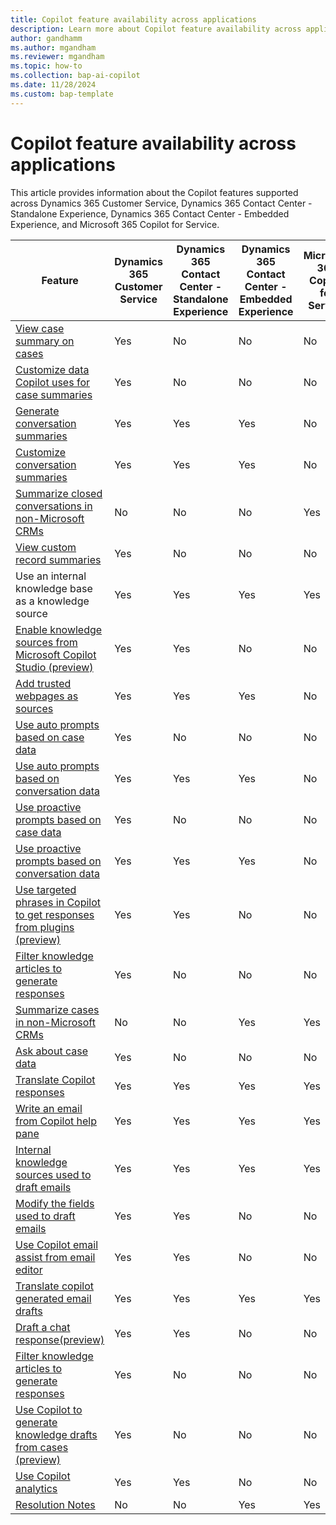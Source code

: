 ```yaml
---
title: Copilot feature availability across applications
description: Learn more about Copilot feature availability across applications.
author: gandhamm 
ms.author: mgandham 
ms.reviewer: mgandham
ms.topic: how-to 
ms.collection: bap-ai-copilot
ms.date: 11/28/2024
ms.custom: bap-template 
---
```


# Copilot feature availability across applications

This article provides information about the Copilot features supported across Dynamics 365 Customer Service, Dynamics 365 Contact Center - Standalone Experience, Dynamics 365 Contact Center - Embedded Experience, and Microsoft 365 Copilot for Service.

| Feature                   | Dynamics 365 Customer Service | Dynamics 365 Contact Center - Standalone Experience | Dynamics 365 Contact Center - Embedded Experience | Microsoft 365 Copilot for Service |
|---------------------------|-------------------------------|-----------------------------------------------------|---------------------------------------------------|-----------------------------------|
| [View case summary on cases](copilot-use-summary.md)           | Yes                           | No                                                  | No                                              | No                               |
| [Customize data Copilot uses for case summaries](../administer/copilot-map-custom-fields.md)          | Yes                           | No                                                  | No                                               | No                             |
| [Generate conversation summaries](copilot-summarize-conversations.md)   | Yes                           | Yes                                                 | Yes                                               | No                                |
| [Customize conversation summaries](../administer/customize-copilot-conv-summary.md)  | Yes                           | Yes                                                 | Yes                                               | No                                |
| [Summarize closed conversations in non-Microsoft CRMs](https://review.learn.microsoft.com/en-us/microsoft-copilot-service/copilot-ask-a-question?branch=mg-cp-features#generate-conversation-summary)  | No                          | No                                               | No                                               | Yes                             |
| [View custom record summaries](../administer/copilot-enable-custom-record-summaries.md) | Yes                          | No                                               | No                                               | No                             |
| Use an internal knowledge base as a knowledge source  | Yes                          | Yes                                               | Yes                                               | Yes                             |
| [Enable knowledge sources from Microsoft Copilot Studio (preview)](../administer/knowledge-copilot.md) | Yes                          | Yes                                               | No                                              | No                            |
| [Add trusted webpages as sources](../administer/copilot-enable-help-pane.md#enable-ask-a-question)  | Yes                          | Yes                                               | Yes                                               | No                             |
| [Use auto prompts based on case data](use-ask-a-question.md#use-auto-prompts) | Yes                          | No                                               | No                                              | No |                            
| [Use auto prompts based on conversation data](use-ask-a-question.md#use-auto-prompts) | Yes                          | Yes                                               | Yes                                              | No |  
| [Use proactive prompts based on case data](use-ask-a-question.md#use-proactive-prompts) | Yes                          | No                                               | No                                              | No |  
| [Use proactive prompts based on conversation data](use-ask-a-question.md#use-proactive-prompts) | Yes                          | Yes                                               | Yes                                              | No |  
|[Use targeted phrases in Copilot to get responses from plugins (preview)](use-ask-a-question.md#use-targeted-phrases-in-copilot-to-get-responses-from-plugins-preview)| Yes | Yes | No | No |
| [Filter knowledge articles to generate responses](use-copilot-filters.md) | Yes | No | No | No |
|[Summarize cases in non-Microsoft CRMs](https://review.learn.microsoft.com/en-us/dynamics365/contact-center/use/copilot-use-summary?branch=mg-copilot-feature)| No | No | Yes | Yes|
|[Ask about case data](use-ask-a-question.md#summarize-cases-and-ask-about-case-data)| Yes | No | No | No|
|[Translate Copilot responses](use-ask-a-question.md#translate-responses) | Yes | Yes | Yes | Yes|
| [Write an email from Copilot help pane](use-copilot-email.md) | Yes | Yes | Yes | Yes |
| [Internal knowledge sources used to draft emails](use-copilot-email.md#how-copilot-uses-knowledge-base-and-web-sources) | Yes| Yes | Yes| Yes|
| [Modify the fields used to draft emails](../administer/copilot-email-enable.md#modify-the-fields-used-to-draft-emails) | Yes | Yes | No | No|
| [Use Copilot email assist from email editor](use-copilot-email.md) | Yes | Yes | No| No|
|[Translate copilot generated email drafts](use-copilot-email.md#translate-responses) | Yes | Yes | Yes | Yes|
| [Draft a chat response(preview)](use-copilot-features.md) | Yes | Yes | No | No|
| [Filter knowledge articles to generate responses](use-copilot-filters.md) | Yes | No | No | No |
| [Use Copilot to generate knowledge drafts from cases (preview)](use-copilot-knowledge-from-cases.md) | Yes | No | No | No |
| [Use Copilot analytics](copilot-analytics-report.md) | Yes | Yes | No | No|
|[Resolution Notes](https://review.learn.microsoft.com/en-us/microsoft-copilot-service/copilot-ask-a-question?branch=mg-cp-features#generate-resolution-notes)| No | No | Yes | Yes |
